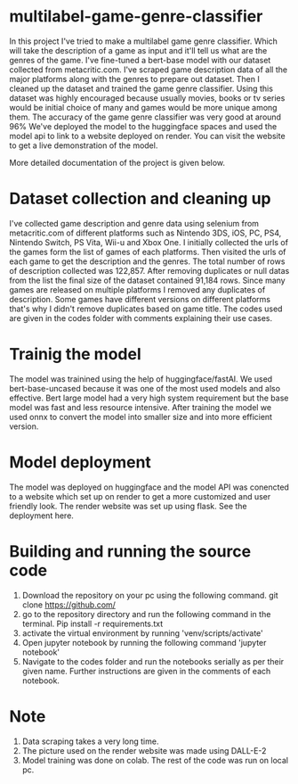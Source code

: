 # multilabel-game-genre-classifier

In this project I've tried to make a multilabel game genre classifier. Which will take the description of a game as input and it'll tell us what are the genres of the game.
I've fine-tuned a bert-base model with our dataset collected from metacritic.com. I've scraped game description data of all the major platforms along with the genres to prepare out dataset. Then I cleaned up the dataset and trained the game genre classifier. Using this dataset was highly encouraged because usually movies, books or tv series would be initial choice of many and games would be more unique among them. The accuracy of the game genre classifier was very good at around 96%
We've deployed the model to the huggingface spaces and used the model api to link to a website deployed on render. You can visit the website to get a live demonstration of the model.

More detailed documentation of the project is given below.

# Dataset collection and cleaning up
I've collected game description and genre data using selenium from metacritic.com of different platforms such as Nintendo 3DS, iOS, PC, PS4, Nintendo Switch, PS Vita, Wii-u and Xbox One. I initially collected the urls of the games form the list of games of each platforms. Then visited the urls of each game to get the description and the genres. The total number of rows of description collected was 122,857. After removing duplicates or null datas from the list the final size of the dataset contained 91,184 rows.
Since many games are released on multiple platforms I removed any duplicates of description. Some games have different versions on different platforms that's why I didn't remove duplicates based on game title.
The codes used are given in the codes folder with comments explaining their use cases.

# Trainig the model
The model was trainined using the help of huggingface/fastAI. We used bert-base-uncased because it was one of the most used models and also effective. Bert large model had a very high system requirement but the base model was fast and less resource intensive. After training the model we used onnx to convert the model into smaller size and into more efficient version. 

# Model deployment
The model was deployed on huggingface and the model API was conencted to a website which set up on render to get a more customized and user friendly look. The render website was set up using flask. See the deployment here.

# Building and running the source code
1. Download the repository on your pc using the following command. git clone https://github.com/
2. go to the repository directory and run the following command in the terminal. Pip install -r requirements.txt
3. activate the virtual environment by running 'venv/scripts/activate'
4. Open jupyter notebook by running the following command 'jupyter notebook'
5. Navigate to the codes folder and run the notebooks serially as per their given name. Further instructions are given in the comments of each notebook.

# Note
1. Data scraping takes a very long time.
2. The picture used on the render website was made using DALL-E-2
3. Model training was done on colab. The rest of the code was run on local pc.